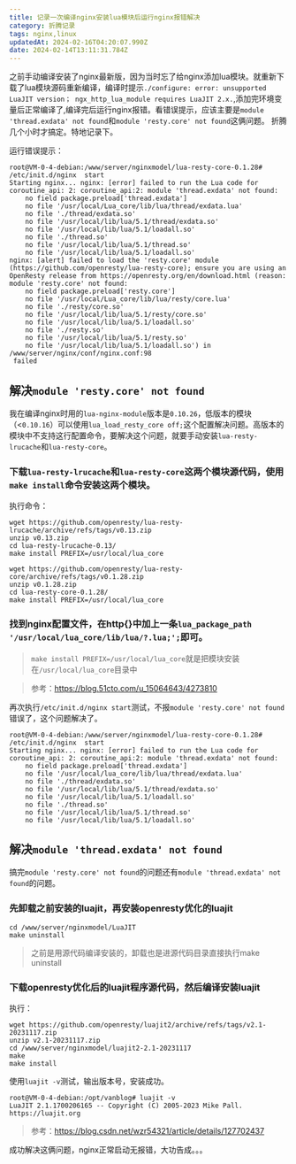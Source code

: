```yaml
---
title: 记录一次编译nginx安装lua模块后运行nginx报错解决
category: 折腾记录
tags: nginx,linux
updatedAt: 2024-02-16T04:20:07.990Z
date: 2024-02-14T13:11:31.784Z
---
```



之前手动编译安装了nginx最新版，因为当时忘了给nginx添加lua模块。就重新下载了lua模块源码重新编译，编译时提示`./configure: error: unsupported LuaJIT version； ngx_http_lua_module requires LuaJIT 2.x.`,添加完环境变量后正常编译了,编译完后运行nginx报错。看错误提示，应该主要是`module 'thread.exdata' not found`和`module 'resty.core' not found`这俩问题。
折腾几个小时才搞定。特地记录下。


<!-- more -->


运行错误提示：
```
root@VM-0-4-debian:/www/server/nginxmodel/lua-resty-core-0.1.28# /etc/init.d/nginx  start
Starting nginx... nginx: [error] failed to run the Lua code for coroutine_api: 2: coroutine_api:2: module 'thread.exdata' not found:
	no field package.preload['thread.exdata']
	no file '/usr/local/Lua_core/lib/lua/thread/exdata.lua'
	no file './thread/exdata.so'
	no file '/usr/local/lib/lua/5.1/thread/exdata.so'
	no file '/usr/local/lib/lua/5.1/loadall.so'
	no file './thread.so'
	no file '/usr/local/lib/lua/5.1/thread.so'
	no file '/usr/local/lib/lua/5.1/loadall.so'
nginx: [alert] failed to load the 'resty.core' module (https://github.com/openresty/lua-resty-core); ensure you are using an OpenResty release from https://openresty.org/en/download.html (reason: module 'resty.core' not found:
	no field package.preload['resty.core']
	no file '/usr/local/Lua_core/lib/lua/resty/core.lua'
	no file './resty/core.so'
	no file '/usr/local/lib/lua/5.1/resty/core.so'
	no file '/usr/local/lib/lua/5.1/loadall.so'
	no file './resty.so'
	no file '/usr/local/lib/lua/5.1/resty.so'
	no file '/usr/local/lib/lua/5.1/loadall.so') in /www/server/nginx/conf/nginx.conf:98
 failed
```

## 解决`module 'resty.core' not found`

我在编译nginx时用的`lua-nginx-module`版本是`0.10.26`，低版本的模块（<`0.10.16`）可以使用`lua_load_resty_core off;`这个配置解决问题。高版本的模块中不支持这行配置命令，要解决这个问题，就要手动安装`lua-resty-lrucache`和`lua-resty-core`。


### 下载`lua-resty-lrucache`和`lua-resty-core`这两个模块源代码，使用`make install`命令安装这两个模块。

执行命令：

```
wget https://github.com/openresty/lua-resty-lrucache/archive/refs/tags/v0.13.zip
unzip v0.13.zip
cd lua-resty-lrucache-0.13/
make install PREFIX=/usr/local/lua_core

wget https://github.com/openresty/lua-resty-core/archive/refs/tags/v0.1.28.zip
unzip v0.1.28.zip
cd lua-resty-core-0.1.28/
make install PREFIX=/usr/local/lua_core
```

### 找到nginx配置文件，在http{}中加上一条`lua_package_path '/usr/local/lua_core/lib/lua/?.lua;';`即可。


>`make install PREFIX=/usr/local/lua_core`就是把模块安装在`/usr/local/lua_core`目录中

>参考：https://blog.51cto.com/u_15064643/4273810

再次执行`/etc/init.d/nginx start`测试，不报`module 'resty.core' not found`错误了，这个问题解决了。

```
root@VM-0-4-debian:/www/server/nginxmodel/lua-resty-core-0.1.28# /etc/init.d/nginx  start
Starting nginx... nginx: [error] failed to run the Lua code for coroutine_api: 2: coroutine_api:2: module 'thread.exdata' not found:
	no field package.preload['thread.exdata']
	no file '/usr/local/lua_core/lib/lua/thread/exdata.lua'
	no file './thread/exdata.so'
	no file '/usr/local/lib/lua/5.1/thread/exdata.so'
	no file '/usr/local/lib/lua/5.1/loadall.so'
	no file './thread.so'
	no file '/usr/local/lib/lua/5.1/thread.so'
	no file '/usr/local/lib/lua/5.1/loadall.so'
```


##  解决`module 'thread.exdata' not found`

搞完`module 'resty.core' not found`的问题还有`module 'thread.exdata' not found`的问题。



### 先卸载之前安装的luajit，再安装openresty优化的luajit

```
cd /www/server/nginxmodel/LuaJIT
make uninstall
```
>之前是用源代码编译安装的，卸载也是进源代码目录直接执行make uninstall



### 下载openresty优化后的luajit程序源代码，然后编译安装luajit

执行：

```
wget https://github.com/openresty/luajit2/archive/refs/tags/v2.1-20231117.zip
unzip v2.1-20231117.zip
cd /www/server/nginxmodel/luajit2-2.1-20231117
make
make install
```

使用`luajit -v`测试，输出版本号，安装成功。

```
root@VM-0-4-debian:/opt/vanblog# luajit -v
LuaJIT 2.1.1700206165 -- Copyright (C) 2005-2023 Mike Pall. https://luajit.org
```

>参考：https://blog.csdn.net/wzr54321/article/details/127702437

成功解决这俩问题，nginx正常启动无报错，大功告成。。。